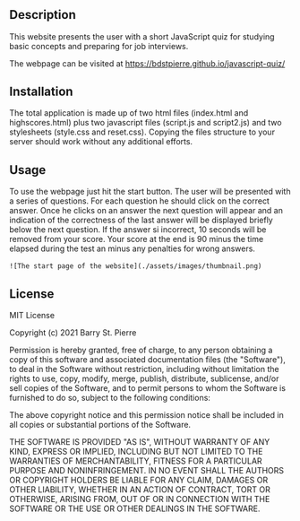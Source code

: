 # <Your-Project-Title>
## Description
This website presents the user with a short JavaScript quiz for studying basic concepts and preparing for job interviews.
    
The webpage can be visited at https://bdstpierre.github.io/javascript-quiz/


## Installation
The total application is made up of two html files (index.html and highscores.html) plus two javascript files (script.js and script2.js) and two stylesheets (style.css and reset.css).  Copying the files structure to your server should work without any additional efforts.
## Usage
To use the webpage just hit the start button.  The user will be presented with a series of questions.  For each question he should click on the correct answer.  Once he clicks on an answer the next question will appear and an indication of the correctness of the last answer will be displayed briefly below the next question.  If the answer si incorrect, 10 seconds will be removed from your score.  Your score at the end is 90 minus the time elapsed during the test an minus any penalties for wrong answers.

   
    ![The start page of the website](./assets/images/thumbnail.png)
   

## License
MIT License

Copyright (c) 2021 Barry St. Pierre

Permission is hereby granted, free of charge, to any person obtaining a copy
of this software and associated documentation files (the "Software"), to deal
in the Software without restriction, including without limitation the rights
to use, copy, modify, merge, publish, distribute, sublicense, and/or sell
copies of the Software, and to permit persons to whom the Software is
furnished to do so, subject to the following conditions:

The above copyright notice and this permission notice shall be included in all
copies or substantial portions of the Software.

THE SOFTWARE IS PROVIDED "AS IS", WITHOUT WARRANTY OF ANY KIND, EXPRESS OR
IMPLIED, INCLUDING BUT NOT LIMITED TO THE WARRANTIES OF MERCHANTABILITY,
FITNESS FOR A PARTICULAR PURPOSE AND NONINFRINGEMENT. IN NO EVENT SHALL THE
AUTHORS OR COPYRIGHT HOLDERS BE LIABLE FOR ANY CLAIM, DAMAGES OR OTHER
LIABILITY, WHETHER IN AN ACTION OF CONTRACT, TORT OR OTHERWISE, ARISING FROM,
OUT OF OR IN CONNECTION WITH THE SOFTWARE OR THE USE OR OTHER DEALINGS IN THE
SOFTWARE.
